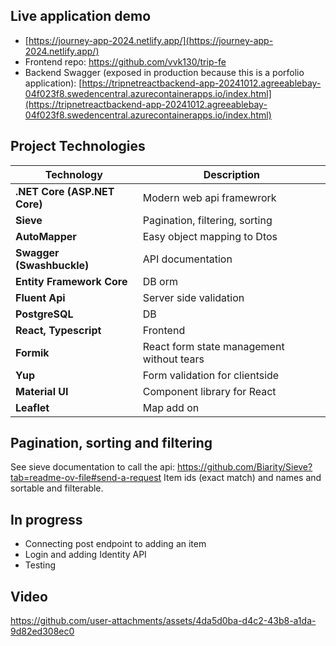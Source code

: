 ## Live application demo

- [https://journey-app-2024.netlify.app/](https://journey-app-2024.netlify.app/)
- Frontend repo: https://github.com/vvk130/trip-fe
- Backend Swagger (exposed in production because this is a porfolio application):
  [https://tripnetreactbackend-app-20241012.agreeablebay-04f023f8.swedencentral.azurecontainerapps.io/index.html](https://tripnetreactbackend-app-20241012.agreeablebay-04f023f8.swedencentral.azurecontainerapps.io/index.html)

## Project Technologies

| **Technology**               | **Description**                           |
| ---------------------------- | ----------------------------------------- |
| **.NET Core (ASP.NET Core)** | Modern web api framewrork                 |
| **Sieve**                    | Pagination, filtering, sorting            |
| **AutoMapper**               | Easy object mapping to Dtos               |
| **Swagger (Swashbuckle)**    | API documentation                         |
| **Entity Framework Core**    | DB orm                                    |
| **Fluent Api**               | Server side validation                    |
| **PostgreSQL**               | DB                                        |
| **React, Typescript**        | Frontend                                  |
| **Formik**                   | React form state management without tears |
| **Yup**                      | Form validation for clientside            |
| **Material UI**              | Component library for React               |
| **Leaflet**                  | Map add on                                |

## Pagination, sorting and filtering

See sieve documentation to call the api: https://github.com/Biarity/Sieve?tab=readme-ov-file#send-a-request
Item ids (exact match) and names and sortable and filterable.

## In progress

- Connecting post endpoint to adding an item
- Login and adding Identity API
- Testing

## Video


https://github.com/user-attachments/assets/4da5d0ba-d4c2-43b8-a1da-9d82ed308ec0

